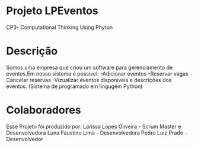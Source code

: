 # Projeto LPEventos
CP3- Computational Thinking Using Phyton

# Descrição
Somos uma empresa que criou um software para gerenciamento de eventos.Em nosso sistema é possivel:
-Adicionar eventos
-Reservar vagas
-Cancelar reservas
-Vizualizar eventos disponiveis e descrições dos eventos.
(Sistema de programado em lingugem Python)

# Colaboradores
Esse Projeto foi produzido por:
Larissa Lopes Oliveira - Scrum Master e Desenvolvedora
Luna Faustino Lima - Desenvolvedora
Pedro Luiz Prado - Desenvolvedor
